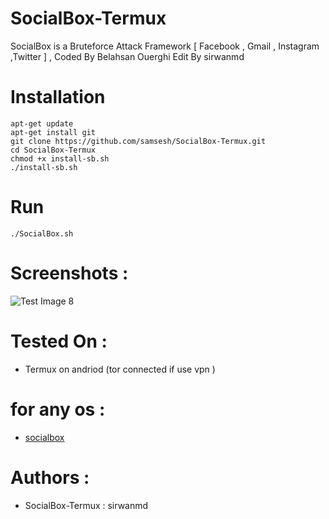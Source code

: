 # SocialBox-Termux
SocialBox is a Bruteforce Attack Framework [ Facebook , Gmail , Instagram ,Twitter ] , Coded By Belahsan Ouerghi Edit By sirwanmd
# Installation
```
apt-get update
apt-get install git
git clone https://github.com/samsesh/SocialBox-Termux.git 
cd SocialBox-Termux
chmod +x install-sb.sh
./install-sb.sh
```
# Run
```
./SocialBox.sh
```
# Screenshots :
![Test Image 8](https://github.com/samsesh/SocialBox-Termux/blob/master/Screenshots/sb.png)
# Tested On :
* Termux on andriod (tor connected if use vpn )
# for any os :
* [socialbox](https://github.com/sirwanmd/SocialBox-Termux)
# Authors :
* SocialBox-Termux : sirwanmd
